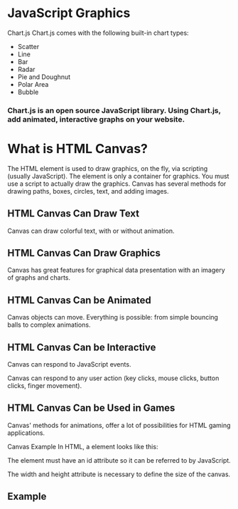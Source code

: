 # JavaScript Graphics
Chart.js
Chart.js comes with the following built-in chart types:

- Scatter
- Line
- Bar
- Radar
- Pie and Doughnut
- Polar Area
- Bubble
### Chart.js is an open source JavaScript library. Using Chart.js, add animated, interactive graphs on your website.

# What is HTML Canvas?
The HTML <canvas> element is used to draw graphics, on the fly, via scripting (usually JavaScript).
The <canvas> element is only a container for graphics. You must use a script to actually draw the graphics.
Canvas has several methods for drawing paths, boxes, circles, text, and adding images.
  
## HTML Canvas Can Draw Text
Canvas can draw colorful text, with or without animation.
  
## HTML Canvas Can Draw Graphics
Canvas has great features for graphical data presentation with an imagery of graphs and charts.
  
## HTML Canvas Can be Animated
Canvas objects can move. Everything is possible: from simple bouncing balls to complex animations.
  
## HTML Canvas Can be Interactive
Canvas can respond to JavaScript events.

Canvas can respond to any user action (key clicks, mouse clicks, button clicks, finger movement).
  
## HTML Canvas Can be Used in Games
Canvas' methods for animations, offer a lot of possibilities for HTML gaming applications.

Canvas Example
In HTML, a <canvas> element looks like this:

<canvas id="myCanvas" width="200" height="100"></canvas>
The <canvas> element must have an id attribute so it can be referred to by JavaScript.

The width and height attribute is necessary to define the size of the canvas.

## Example
<!DOCTYPE html>
<html>
<head>
<script
<script src="https://cdn.jsdelivr.net/npm/chart.js@2.8.0"></script>
</script>
</head>
<body>
<canvas id="myChart" width="500" height="300"></canvas>
<script type="text/javascript">
   var ctx = document.getElementById("myChart");
   var myChart = new Chart(ctx, {
      type: 'bar',
         data: {
            labels: ["2005", "2007" , "2009" , "2012", "2014"],
            datasets: [
               { label: 'HouseHold income',
               data: [5000,8000,10000,1200,15000],
               backgroundColor :['rgba(255, 129, 102, 1)',
               'rgba(234, 162, 235, 1)',
               'rgba(255, 206, 36, 1)',
               'rgba(75, 192, 192, 1)',
               'rgba(153, 102, 255, 1)',
            ],
         }
      ]
   },
   options: {
      scales: {
         yAxes: [{
            ticks: {
               beginAtZero:true
            }
         }]
      }
   }
});
</script>
</body>
</html>


